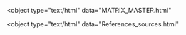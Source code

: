 <object
    type="text/html"
    data="MATRIX_MASTER.html"
></object>
<object
    type="text/html"
    data="References_sources.html"
></object>

